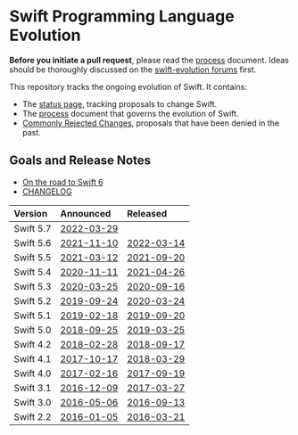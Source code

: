 # Swift Programming Language Evolution

**Before you initiate a pull request**, please read the [process](process.md) document.
Ideas should be thoroughly discussed on the [swift-evolution forums](https://swift.org/community/#swift-evolution) first.

This repository tracks the ongoing evolution of Swift. It contains:

* The [status page](https://apple.github.io/swift-evolution/), tracking proposals to change Swift.
* The [process](process.md) document that governs the evolution of Swift.
* [Commonly Rejected Changes](commonly_proposed.md), proposals that have been denied in the past.

## Goals and Release Notes

* [On the road to Swift 6](https://forums.swift.org/t/on-the-road-to-swift-6/32862)
* [CHANGELOG](https://github.com/apple/swift/blob/main/CHANGELOG.md)

| Version   | Announced                                                                | Released                                                 |
| :-------- | :----------------------------------------------------------------------- | :------------------------------------------------------- |
| Swift 5.7 | [2022-03-29](https://forums.swift.org/t/swift-5-7-release-process/56316) |
| Swift 5.6 | [2021-11-10](https://forums.swift.org/t/swift-5-6-release-process/53412) | [2022-03-14](https://swift.org/blog/swift-5.6-released/) |
| Swift 5.5 | [2021-03-12](https://forums.swift.org/t/swift-5-5-release-process/45644) | [2021-09-20](https://swift.org/blog/swift-5.5-released/) |
| Swift 5.4 | [2020-11-11](https://forums.swift.org/t/swift-5-4-release-process/41936) | [2021-04-26](https://swift.org/blog/swift-5.4-released/) |
| Swift 5.3 | [2020-03-25](https://swift.org/blog/5.3-release-process/)                | [2020-09-16](https://swift.org/blog/swift-5.3-released/) |
| Swift 5.2 | [2019-09-24](https://swift.org/blog/5.2-release-process/)                | [2020-03-24](https://swift.org/blog/swift-5.2-released/) |
| Swift 5.1 | [2019-02-18](https://swift.org/blog/5.1-release-process/)                | [2019-09-20](https://swift.org/blog/swift-5.1-released/) |
| Swift 5.0 | [2018-09-25](https://swift.org/blog/5.0-release-process/)                | [2019-03-25](https://swift.org/blog/swift-5-released/)   |
| Swift 4.2 | [2018-02-28](https://swift.org/blog/4.2-release-process/)                | [2018-09-17](https://swift.org/blog/swift-4.2-released/) |
| Swift 4.1 | [2017-10-17](https://swift.org/blog/swift-4.1-release-process/)          | [2018-03-29](https://swift.org/blog/swift-4.1-released/) |
| Swift 4.0 | [2017-02-16](https://swift.org/blog/swift-4.0-release-process/)          | [2017-09-19](https://swift.org/blog/swift-4.0-released/) |
| Swift 3.1 | [2016-12-09](https://swift.org/blog/swift-3.1-release-process/)          | [2017-03-27](https://swift.org/blog/swift-3.1-released/) |
| Swift 3.0 | [2016-05-06](https://swift.org/blog/swift-3.0-release-process/)          | [2016-09-13](https://swift.org/blog/swift-3.0-released/) |
| Swift 2.2 | [2016-01-05](https://swift.org/blog/swift-2.2-release-process/)          | [2016-03-21](https://swift.org/blog/swift-2.2-released/) |

